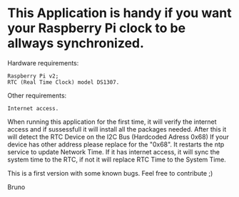 # This Application is handy if you want your Raspberry Pi clock to be allways synchronized.

Hardware requirements:

    Raspberry Pi v2;
    RTC (Real Time Clock) model DS1307.

Other requirements:

    Internet access.

When running this application for the first time, it will verify the internet access and if sussessfull it will install all the packages needed. After this it will detect the RTC Device on the I2C Bus (Hardcoded Adress 0x68) If your device has other address please replace for the "0x68". It restarts the ntp service to update Network Time. If it has internet access, it will sync the system time to the RTC, if not it will replace RTC Time to the System Time.

This is a first version with some known bugs. Feel free to contribute ;)

Bruno
